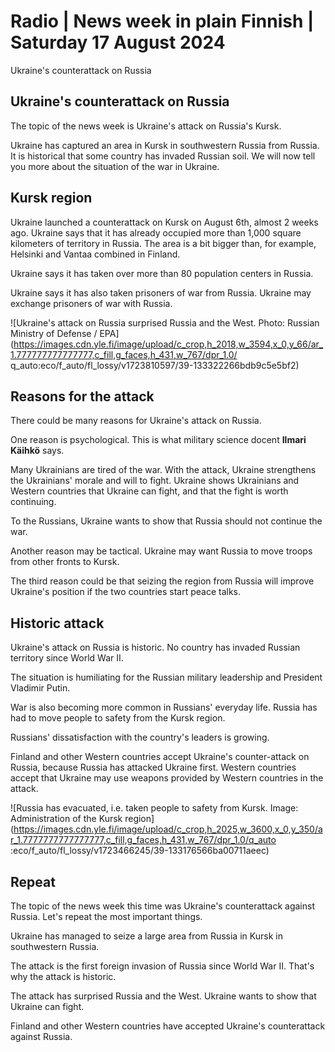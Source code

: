 # Radio \| News week in plain Finnish \| Saturday 17 August 2024

Ukraine's counterattack on Russia

## Ukraine's counterattack on Russia

The topic of the news week is Ukraine's attack on Russia's Kursk.

Ukraine has captured an area in Kursk in southwestern Russia from Russia. It is historical that some country has invaded Russian soil. We will now tell you more about the situation of the war in Ukraine.

## Kursk region

Ukraine launched a counterattack on Kursk on August 6th, almost 2 weeks ago. Ukraine says that it has already occupied more than 1,000 square kilometers of territory in Russia. The area is a bit bigger than, for example, Helsinki and Vantaa combined in Finland.

Ukraine says it has taken over more than 80 population centers in Russia.

Ukraine says it has also taken prisoners of war from Russia. Ukraine may exchange prisoners of war with Russia.

![Ukraine's attack on Russia surprised Russia and the West. Photo: Russian Ministry of Defense / EPA](https://images.cdn.yle.fi/image/upload/c_crop,h_2018,w_3594,x_0,y_66/ar_1.777777777777777,c_fill,g_faces,h_431,w_767/dpr_1.0/ q_auto:eco/f_auto/fl_lossy/v1723810597/39-133322266bdb9c5e5bf2)

## Reasons for the attack

There could be many reasons for Ukraine's attack on Russia.

One reason is psychological. This is what military science docent **Ilmari Käihkö** says.

Many Ukrainians are tired of the war. With the attack, Ukraine strengthens the Ukrainians' morale and will to fight. Ukraine shows Ukrainians and Western countries that Ukraine can fight, and that the fight is worth continuing.

To the Russians, Ukraine wants to show that Russia should not continue the war.

Another reason may be tactical. Ukraine may want Russia to move troops from other fronts to Kursk.

The third reason could be that seizing the region from Russia will improve Ukraine's position if the two countries start peace talks.

## Historic attack

Ukraine's attack on Russia is historic. No country has invaded Russian territory since World War II.

The situation is humiliating for the Russian military leadership and President Vladimir Putin.

War is also becoming more common in Russians' everyday life. Russia has had to move people to safety from the Kursk region.

Russians' dissatisfaction with the country's leaders is growing.

Finland and other Western countries accept Ukraine's counter-attack on Russia, because Russia has attacked Ukraine first. Western countries accept that Ukraine may use weapons provided by Western countries in the attack.

![Russia has evacuated, i.e. taken people to safety from Kursk. Image: Administration of the Kursk region](https://images.cdn.yle.fi/image/upload/c_crop,h_2025,w_3600,x_0,y_350/ar_1.7777777777777777,c_fill,g_faces,h_431,w_767/dpr_1.0/q_auto :eco/f_auto/fl_lossy/v1723466245/39-133176566ba00711aeec)

## Repeat

The topic of the news week this time was Ukraine's counterattack against Russia. Let's repeat the most important things.

Ukraine has managed to seize a large area from Russia in Kursk in southwestern Russia.

The attack is the first foreign invasion of Russia since World War II. That's why the attack is historic.

The attack has surprised Russia and the West. Ukraine wants to show that Ukraine can fight.

Finland and other Western countries have accepted Ukraine's counterattack against Russia.

